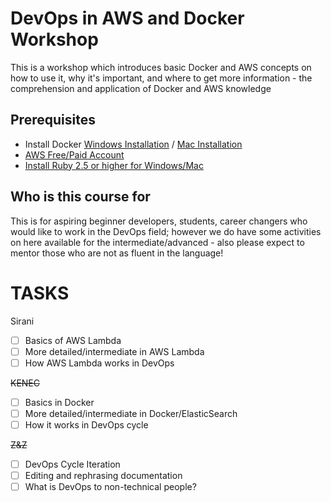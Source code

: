 # DevOps in AWS and Docker Workshop
This is a workshop which introduces basic Docker and AWS concepts on how to use it, why it's important, and where to get more information - the comprehension and application of Docker and AWS knowledge

## Prerequisites ##
 * Install Docker [Windows Installation](https://docs.docker.com/v17.09/docker-for-windows/install/) / [Mac Installation](https://docs.docker.com/docker-for-mac/install/) 
 * [AWS Free/Paid Account](https://portal.aws.amazon.com/billing/signup?nc2=h_ct&src=header_signup&redirect_url=https%3A%2F%2Faws.amazon.com%2Fregistration-confirmation#/start)  
 * [Install Ruby 2.5 or higher for Windows/Mac](https://www.ruby-lang.org/en/documentation/installation/)



## Who is this course for ##

 This is for aspiring beginner developers, students, career changers who would like to work in the DevOps field; however we do have some activities on here available for the intermediate/advanced - also please expect to mentor those who are not as fluent in the language!

# TASKS #

Sirani
- [ ] Basics of AWS Lambda
- [ ] More detailed/intermediate in AWS Lambda
- [ ] How AWS Lambda works in DevOps

~~KENEC~~ 
- [ ] Basics in Docker
- [ ] More detailed/intermediate in Docker/ElasticSearch
- [ ] How it works in DevOps cycle

~~Z&Z~~
- [ ] DevOps Cycle Iteration 
- [ ] Editing and rephrasing documentation
- [ ] What is DevOps to non-technical people?
